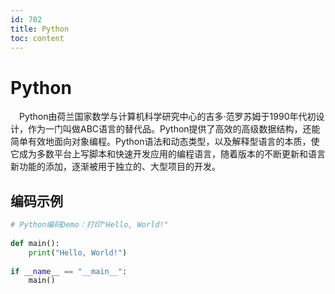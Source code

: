 ```yaml
---
id: 702
title: Python
toc: content
---
```


# Python
&emsp;Python由荷兰国家数学与计算机科学研究中心的吉多·范罗苏姆于1990年代初设计，作为一门叫做ABC语言的替代品。Python提供了高效的高级数据结构，还能简单有效地面向对象编程。Python语法和动态类型，以及解释型语言的本质，使它成为多数平台上写脚本和快速开发应用的编程语言，随着版本的不断更新和语言新功能的添加，逐渐被用于独立的、大型项目的开发。

## 编码示例
```python
# Python编码Demo：打印"Hello, World!"
 
def main():
    print("Hello, World!")
 
if __name__ == "__main__":
    main()
```
